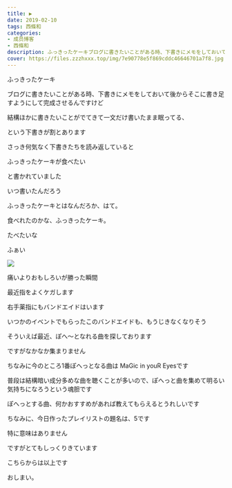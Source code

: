 ```yaml
---
title: ▶︎
date: 2019-02-10
tags: 西條和
categories: 
- 成员博客
- 西條和
description: ふっきったケーキブログに書きたいことがある時、下書きにメモをしておいて後からそこに書き足すようにして完成させるんですけど...
cover: https://files.zzzhxxx.top/img/7e90778e5f869cddc46646701a7f8.jpg 
---
```













ふっきったケーキ























ブログに書きたいことがある時、下書きにメモをしておいて後からそこに書き足すようにして完成させるんですけど











結構ほかに書きたいことがでてきて一文だけ書いたまま眠ってる、

という下書きが割とあります









さっき何気なく下書きたちを読み返していると













ふっきったケーキが食べたい














と書かれていました



















いつ書いたんだろう





ふっきったケーキとはなんだろか、はて。












食べれたのかな、ふっきったケーキ。





たべたいな














ふぁい





![](https://files.zzzhxxx.top/img/7e90778e5f869cddc46646701a7f8.jpg)








痛いよりおもしろいが勝った瞬間











最近指をよくケガします










右手薬指にもバンドエイドはいます











いつかのイベントでもらったこのバンドエイドも、もうじきなくなりそう















そういえば最近、ぽへ〜となれる曲を探しております







ですがなかなか集まりません









ちなみに今のところ1番ぽへっとなる曲は
MaGic in youR Eyesです










普段は結構暗い成分多めな曲を聴くことが多いので、ぽへっと曲を集めて明るい気持ちになろうという魂胆です










ぽへっとする曲、何かおすすめがあれば教えてもらえるとうれしいです











ちなみに、今日作ったプレイリストの題名は、5です












特に意味はありません












ですがとてもしっくりきています













こちらからは以上です












おしまい。


